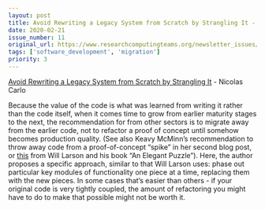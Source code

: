```yaml
---
layout: post
title: Avoid Rewriting a Legacy System from Scratch by Strangling It - Nicolas Carlo
date: 2020-02-21
issue_number: 11
original_url: https://www.researchcomputingteams.org/newsletter_issues/0011
tags: ['software_development', 'migration']
priority: 3
---
```


<!-- markdownlint-disable MD033 -->
<!-- markdownlint-disable MD041 -->
<!-- markdownlint-disable MD049 -->

[Avoid Rewriting a Legacy System from Scratch by Strangling It](https://understandlegacycode.com/blog/avoid-rewriting-a-legacy-system-from-scratch-by-strangling-it/) - Nicolas Carlo

Because the value of the code is what was learned from writing it rather than the code itself, when it comes time to grow from earlier maturity stages to the next, the recommendation for from other sectors is to migrate away from the earlier code, not to refactor a proof of concept until somehow becomes production quality.  (See also Keavy McMinn’s recommendation to throw away code from a proof-of-concept “spike” in her second blog post, or [this](https://lethain.com/migrations/) from Will Larson and his book “An Elegant Puzzle”).  Here, the author proposes a specific approach, similar to that Will Larson uses: phase out particular key modules of functionality one piece at a time, replacing them with the new pieces.  In some cases that’s easier than others - if your original code is very tightly coupled, the amount of refactoring you might have to do to make that possible might not be worth it.

